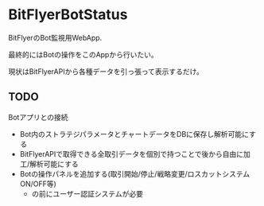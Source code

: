# BitFlyerBotStatus

BitFlyerのBot監視用WebApp.

最終的にはBotの操作をこのAppから行いたい。

現状はBitFlyerAPIから各種データを引っ張って表示するだけ。

## TODO
Botアプリとの接続
  - Bot内のストラテジパラメータとチャートデータをDBに保存し解析可能にする
  - BitFlyerAPIで取得できる全取引データを個別で持つことで後から自由に加工/解析可能にする
  - Botの操作パネルを追加する(取引開始/停止/戦略変更/ロスカットシステムON/OFF等)
    - の前にユーザー認証システムが必要
